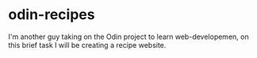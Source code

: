 # odin-recipes

I'm another guy taking on the Odin project to learn web-developemen, on this brief task I will be creating a recipe website.
